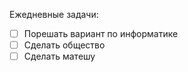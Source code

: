 Ежедневные задачи:
- [ ] Порешать вариант по информатике
- [ ] Сделать общество
- [ ] Сделать матешу